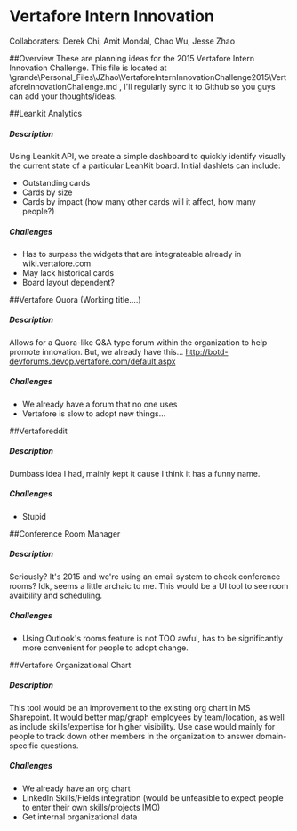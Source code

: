 # Vertafore Intern Innovation
Collaboraters: Derek Chi, Amit Mondal, Chao Wu, Jesse Zhao

##Overview
These are planning ideas for the 2015 Vertafore Intern Innovation Challenge.  This file is located at \\grande\Personal_Files\JZhao\VertaforeInternInnovationChallenge2015\VertaforeInnovationChallenge.md , I'll regularly sync it to Github so you guys can add your thoughts/ideas.

##Leankit Analytics
##### **Description**
Using Leankit API, we create a simple dashboard to quickly identify visually the current state of a particular LeanKit board.  Initial dashlets can include:
- Outstanding cards
- Cards by size
- Cards by impact (how many other cards will it affect, how many people?)

##### **Challenges**
- Has to surpass the widgets that are integrateable already in wiki.vertafore.com
- May lack historical cards
- Board layout dependent?

##Vertafore Quora (Working title....)
##### **Description**
Allows for a Quora-like Q&A type forum within the organization to help promote innovation.  But, we already have this... http://botd-devforums.devop.vertafore.com/default.aspx

##### **Challenges**
- We already have a forum that no one uses
- Vertafore is slow to adopt new things...

##Vertaforeddit
##### **Description**
Dumbass idea I had, mainly kept it cause I think it has a funny name.

##### **Challenges**
- Stupid

##Conference Room Manager
##### **Description**
Seriously? It's 2015 and we're using an email system to check conference rooms?  Idk, seems a little archaic to me.  This would be a UI tool to see room avaibility and scheduling.

##### **Challenges**
- Using Outlook's rooms feature is not TOO awful, has to be significantly more convenient for people to adopt change.

##Vertafore Organizational Chart 
##### **Description**
This tool would be an improvement to the existing org chart in MS Sharepoint.  It would better map/graph employees by team/location, as well as include skills/expertise for higher visibility.  Use case would mainly for people to track down other members in the organization to answer domain-specific questions.

##### **Challenges**
- We already have an org chart
- LinkedIn Skills/Fields integration (would be unfeasible to expect people to enter their own skills/projects IMO)
- Get internal organizational data